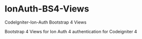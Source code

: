 # IonAuth-BS4-Views
 CodeIgniter-Ion-Auth Bootstrap 4 Views

Bootstrap 4 Views for Ion Auth 4 authentication for Codeigniter 4

